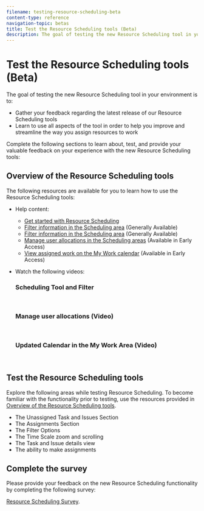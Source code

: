 ```yaml
---
filename: testing-resource-scheduling-beta
content-type: reference
navigation-topic: betas
title: Test the Resource Scheduling tools (Beta)
description: The goal of testing the new Resource Scheduling tool in your environment is to:
---
```


# Test the Resource Scheduling tools (Beta)

The goal of testing the new Resource Scheduling&nbsp;tool in your environment is to:

* Gather your feedback regarding the latest release of our Resource Scheduling tools 
* Learn to use all aspects of the tool in order to help you improve and streamline&nbsp;the way you assign resources to work

Complete the following sections to learn about, test, and provide your valuable feedback&nbsp;on your experience with the new Resource Scheduling tools:

## Overview of the Resource Scheduling tools

The following resources are available for you to learn how to use the Resource Scheduling tools:

* Help content:

  * [Get started with Resource Scheduling](../../resource-mgmt/resource-scheduling/get-started-resource-scheduling.md) 
  * [Filter information in the Scheduling area](../../resource-mgmt/resource-scheduling/filter-scheduling-area.md)&nbsp;(Generally Available)
  * [Filter information in the Scheduling area](../../resource-mgmt/resource-scheduling/filter-scheduling-area.md)&nbsp;(Generally Available)
  * [Manage user allocations in the Scheduling areas](../../resource-mgmt/resource-scheduling/manage-allocations-scheduling-areas.md)&nbsp;(Available in Early Access)
  * [View assigned work on the My Work calendar](../../workfront-basics/using-home/my-work/view-assigned-work-on-calendar-my-work.md)&nbsp;(Available in Early Access)

* Watch the following videos:

  ### Scheduling Tool and Filter

  &nbsp;

  ### Manage user allocations (Video)

  &nbsp;

  ### Updated Calendar in the My Work Area (Video)

  &nbsp;

## Test the Resource Scheduling tools

Explore the following areas while testing Resource Scheduling. To become familiar with the functionality prior to testing, use the resources provided in&nbsp; [Overview of the Resource Scheduling tools](#understanding-the-resource-scheduling-tools).

* The Unassigned Task and Issues Section
* The Assignments Section
* The Filter Options
* The Time Scale zoom and scrolling&nbsp;
* The Task and Issue details view
* The ability to make assignments&nbsp;

## Complete the survey

Please provide your feedback on the new Resource Scheduling functionality by completing the following survey:

[Resource Scheduling Survey](http://survey.qualtrics.com/SE/?SID=SV_a9jnbRZU5ni6p7v).

